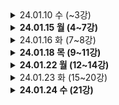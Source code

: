 <details>
  <summary>24.01.10 수 (~3강)</summary>
  <!-- 내용 -->
  **기존 자바 소스 살펴보기 및 코틀린 사용을 위한 세팅**

도서관리 애플리케이션 리팩토링 목표

1. Java로 작성된 도서관리 애플리케이션 이해
2. 테스트 코드의 필요성 이해, Junit5로 Spring Boot의 테스트 코드 작성
3. Kotlin으로 테스트를 작성하며 Kotlin 코드 작성에 익숙해진다.

코틀린을 사용하기 위해서는 plugin이 필요하다.

build.gradle을 열어 plugins 에 추가해야 한다.

```java
id 'org.jetbrains.kotlin.jvm' version '1.6.21'
```

또한 dependency도 추가해야 한다.

dependencies 부분에

```java
implementation 'org.jetbrains.kotlin:kotlin-stdlib-jdk8'
```

그리고 코틀린으로 컴파일 해야 하기 때문에

```java
compileKotlin {
    kotlinOptions {
        jvmTarget = "11"
    }
}

compileTestKotlin {
    kotlinOptions {
        jvmTarget = "11"
    }
}
```

JDK 버전에 맞춰 11로 세팅해준다.

위와 같이 build.gradle을 수정하고 refresh를 해준 뒤,

실제 코틀린 코드를 작성하기 위해 코틀린을 위한 패키지를 만들어준다.

src-main 경로에 java 패키지 아래 kotlin 디렉토리를 생성해준다.

마찬가지로 src-test 경로에도 kotlin 디렉토리를 생성해준다.

이후 자바의 패키지 구조와 동일하게 kotlin 디렉토리 안에도 패키지를 만들어준다.
</details>

<details>
  <summary><b>24.01.15 월 (4~7강)</b></summary>
  <!-- 내용 -->
  - **사칙연산 계산기에 대해 테스트 코드 작성 (수동 테스트)**
    
    ```java
    package com.group.libraryapp.calculator
    
    // 계산기 요구사항
    // 1. 계산기는 정수만을 취급한다.
    // 2. 계산기가 생성될 때 숫자를 1개 받는다.
    // 3. 최초 숫자가 기록된 이후에는 연산자 함수를 통해
    // 숫자를 받아 지속적으로 계산한다.
    class Calculator(
        var number: Int
    ) {
    
        fun add(operand: Int) {
            this.number += operand
        }
    
        fun minus(operand: Int) {
            this.number -= operand
        }
    
        fun multiply(operand: Int) {
            this.number *= operand
        }
    
        fun divide(operand: Int) {
            if (operand == 0) {
                throw IllegalArgumentException("0으로 나눌 수 없습니다")
            }
            this.number /= operand
        }
    
    }
    ```
    
    ```java
    package com.group.libraryapp.calculator
    
    fun main() {
        val calculatorTest = CalculatorTest()
    //    calculatorTest.addTest()
        calculatorTest.addTest2()
        calculatorTest.minusTest()
        calculatorTest.multiplyTest()
        calculatorTest.divideTest()
        calculatorTest.divideExceptionTest()
    }
    
    class CalculatorTest {
    
        //data class Calculator ; Calculator를 data class로 만들었을 때 add() 테스트 코드
        fun addTest() {
            // given : 테스트 대상을 만들어 준비하는 과정
            val calculator = Calculator(5)
    
            // when : 실제 우리가 테스트 하고 싶은 기능을 호출하는 과정
            calculator.add(3)
    
            // then : 호출 이후 의도한대로 결과가 나왔는지 확인하는 과정
            val expectedCalculator = Calculator(8)
            if (calculator != expectedCalculator) {
                throw IllegalStateException()
            }
        }
    
        // Calculator의 number를 private이 아닌 public(기본) 으로 만들었을 때 add() 테스트 코드
        fun addTest2() {
            // given
            val calculator = Calculator(5)
    
            // when
            calculator.add(3)
    
            // number가 private이 아니라 public 이면 setter가 열려서 거부감이 들 수 있다.
            // -> Calculator 안에서 public 커스텀 getter를 만들어 활용하면 된다.
            // ex.
    //        class Calculator(
    //                private var _number: Int
    //        ) {
    //
    //            // getter만 열어주기 위해 다음과 같은 방법 사용
    //            val number: Int
    //                get() = this._number
            // but 추가적인 코드가 필요하다는 비용이 발생하기 때문에
            // setter 를 그냥 열어두고 사용하지 않음으로 약속하는 것으로 한다.
    
            // then
            if (calculator.number != 8) {
                throw IllegalStateException()
            }
        }
    
        fun minusTest() {
            // given
            val calculator = Calculator(5)
    
            // when
            calculator.minus(3)
    
            // then
            if (calculator.number != 2) {
                throw IllegalStateException()
            }
        }
    
        fun multiplyTest() {
            // given
            val calculator = Calculator(5)
    
            // when
            calculator.multiply(3)
    
            // then
            if (calculator.number != 15) {
                throw IllegalStateException()
            }
        }
    
        fun divideTest() {
            // given
            val calculator = Calculator(5)
    
            // when
            calculator.divide(2)
    
            // then
            if (calculator.number != 2) {
                throw IllegalStateException()
            }
        }
    
        // divide 함수에서는 0이 들어가면 exception을 발생하게 해놨으므로 이 부분도 테스트 한다.
        fun divideExceptionTest() {
            // given
            val calculator = Calculator(5)
    
            // when
            try {
                calculator.divide(0)
            } catch (e: IllegalArgumentException) {
                if (e.message != "0으로 나눌 수 없습니다") {
                    throw IllegalStateException("기대하는 예외 메시지가 아닙니다.")
                }
                return // 테스트 성공!
            } catch (e: Exception) {
                throw IllegalStateException()
            }
    
            throw IllegalStateException("기대하는 예외가 발생하지 않았습니다.")
        }
    
        // 위처럼 수동으로 만든 테스트 코드의 단점 -> JUnit5 프레임워크 사용하는 게 좋다
        // 1. 테스트 클래와 메소드가 생길 때마다 메인 메소드에 수동으로 코드를
        // 작성해주어야 하고, 메인 메소드가 아주 커진다.
        // 테스트 메소드를 개별적으로 실행하기도 어렵다.
    
        // 2. 테스트가 실패한 경우 무엇을 기대하였고, 어떤 잘못된 값이 들어와
        // 실패했는지 알려주지 않는다.
        // 예외를 던지거나, try catch 를 사용해야 하는 등 직접 구현해야할 부분이 많아 불편하다.
    
        // 3. 테스트 메소드별로 공통적으로 처리해야 하는 기능이 있다면,
        // 메소드마다 중복이 생긴다.
    }
    ```
    
- **Junit5 사용법과 테스트 코드 리팩토링**
    - Junit5 에서 사용되는 5가지 어노테이션
        
        **@Test** : 테스트 메소드를 지정한다. 테스트 메소드를 실행하는 과정에서 오류가 없으면 성공이다.
        
        **@BeforeEach** : 각 테스트 메소드가 수행되기 전에 실행되는 메소드를 지정한다.
        
        **@AfterEach** : 각 테스트가 수행된 후에 실행되는 메소드를 지정한다.
        
        **@BeforeAll** : 모든 테스트를 수행하기 전에 최초 1회 수행되는 메소드를 지정한다.
        
        **@AfterAll** : 모든 테스트를 수행한 후 최후 1회 수행되는 메소드를 지정한다.
        
    - Junit5에서 자주 사용되는 단언문 몇 가지
        
        ```kotlin
        val isNew = true
        assertThat(isNew).isTrue
        assertThat(isNew).isFalse
        // true/ false 확인
        
        val people = listOf(Person("A"), Person("B"))
        assertThat(people).hasSize(2)
        // size 확인
        
        val people = listOf(Person("A"), Person("B"))
        assertThat(people).extracting("name").containsExactlyInAnyOrder("A", "B")
        // 주어진 컬렉션 안의 item 들에서
        // name 이라는 프로퍼티를 추출한 후
        // 그 값이 A와 B인지 검증
        
        val people = listOf(Person("A"), Person("B"))
        assertThat(people).extracting("name").containsExactly("A", "B")
        // 주어진 컬렉션 안의 item 들에서
        // name 이라는 프로퍼티 추출한 후
        // 그 값이 A와 B인지 검증 (순서까지 확인)
        
        assertThrows<IllegalArgumentException> {
        	function1()
        }
        // function1 함수를 실행했을 때
        // IllegalArgumentException이 나오는지 검증
        
        val message = assertThrows<IllegalArgumentException> {
        	function1()
        }.message
        assertThat(message).isEqualTo("잘못된 값이 들어왔습니다")
        // message를 가져와 예외 메시지를 확인할 수 있다.
        ```
        
    - Junit5로 리팩토링
        
        ```kotlin
        package com.group.libraryapp.calculator
        
        import org.assertj.core.api.AssertionsForInterfaceTypes.assertThat
        import org.junit.jupiter.api.Test
        import org.junit.jupiter.api.assertThrows
        
        class JunitCalculatorTest {
        
            @Test
            fun addTest() {
                // given
                val calculator = Calculator(5)
        
                // when
                calculator.add(3)
        
                // then
                assertThat(calculator.number).isEqualTo(8)
                // 만약 기대값을 다르게 한다면 fail 이 나며 아래와 같이 나온다
        //        expected: 7
        //        but was: 8
            }
        
            @Test
            fun minusTest() {
                // given
                val calculator = Calculator(5)
        
                // when
                calculator.minus(3)
        
                // then
                assertThat(calculator.number).isEqualTo(2)
            }
        
            @Test
            fun multiplyTest() {
                // given
                val calculator = Calculator(5)
        
                // when
                calculator.multiply(3)
        
                // then
                assertThat(calculator.number).isEqualTo(15)
            }
        
            @Test
            fun divideTest() {
                // given
                val calculator = Calculator(5)
        
                // when
                calculator.divide(2)
        
                // then
                assertThat(calculator.number).isEqualTo(2)
            }
        
            @Test
            fun divideExceptionTest() {
                // given
                val calculator = Calculator(5)
        
                // when & then
                val message = assertThrows<IllegalArgumentException> {
                    calculator.divide(0)
                }.message
        
                assertThat(message).isEqualTo("0으로 나눌 수 없습니다")
            }
        
        		@Test
            fun divideExceptionTest2() {
                // given
                val calculator = Calculator(5)
        
                // when & then
                assertThrows<IllegalArgumentException> {
                    calculator.divide(0)
                }.apply {
                    assertThat(message).isEqualTo("0으로 나눌 수 없습니다")
                }
            }
        }
        ```
</details>

<details>
  <summary>24.01.16 화 (7~8강)</summary>
  <!-- 내용 -->
  - **Junit5로 Spring Boot 테스트 하기**
    
    어떤 계층을 어떻게 테스트 해야 할까?
    
    - Spring Boot의 Layered Architecture
        
        Controller : 스프링 컨텍스트에 의해 관리되는 Bean
        
        Service : 스프링 컨텍스트에 의해 관리되는 Bean
        
        Repository : 스프링 컨텍스트에 의해 관리되는 Bean
        
        Domain : 순수한 Java 객체(POJO)
        
    - Spring Boot 각 계층을 테스트 하는 방법
        
        Domain 계층 : 클래스를 테스트하는 것과 동일
        
        Service, Repository 계층 : 스프링 빈을 사용하는 테스트 방법 사용 (@SpringBootTest), 데이터 위주 검증
        
        Controller 계층 : 스프링 빈을 사용하는 테스트 방법 사용(@SpringBootTest), 응답받은 JSON을 비롯한 HTTP 위주의 검증
        
    - 어떤 계층을 테스트 해야 할까?
        
        당연히 best는 모든 계층에 대해 많은 case를 검증하는 것 but 현실적으로 유지 보수와 코딩 시간을 고려해 보통 Service 계층을 테스트 한다.(A를 보냈을 때 B가 잘 나오는지, 원하는 로직을 잘 수행 하는지 검증할 수 있기 때문)
        
    - 예시
        
        ```kotlin
        package com.group.libraryapp.service.user
        
        import com.group.libraryapp.domain.user.User
        import com.group.libraryapp.domain.user.UserRepository
        import com.group.libraryapp.dto.user.request.UserCreateRequest
        import com.group.libraryapp.dto.user.request.UserUpdateRequest
        import org.assertj.core.api.AssertionsForInterfaceTypes.assertThat
        import org.junit.jupiter.api.AfterEach
        import org.junit.jupiter.api.DisplayName
        import org.junit.jupiter.api.Test
        import org.springframework.beans.factory.annotation.Autowired
        import org.springframework.boot.test.context.SpringBootTest
        
        @SpringBootTest
        class UserServiceTest @Autowired constructor( // 생성자에 @Autowired 를 공통으로 붙인다
        //        @Autowired
                private val userRepository: UserRepository,
        //        @Autowired
                private val userService: UserService,
        ) {
        
            @AfterEach
            fun clean() {
                userRepository.deleteAll()
            }
        
            @Test
            @DisplayName("유저 저장이 정상 동작한다")
            fun saveUserTest() {
                // given
                val request = UserCreateRequest("김현준", null)
        
                // when
                userService.saveUser(request)
                // 하나를 저장하고
        
                // then
                val results = userRepository.findAll()
        
                assertThat(results).hasSize(1)
                // 생성된 유저가 진짜 1개인지 검증
        
                assertThat(results[0].name).isEqualTo("김현준")
                assertThat(results[0].age).isNull()
                // 생성된 유저의 정보가 저장하려는 값과 일치하는지 검증
                // -> results[0].age must not be null : NPE 발생
                // -> java 코드로 Integer로 돼있지만 코틀린에서는 null 허용인지 모르기 때문에
                // null이 안들어갈 것이라고 가정하고 가져옴 (플랫폼 타입)
                // => age getter에 @Nullable(jetbrains) 붙여주면 된다
            }
        
            @Test
            @DisplayName("유저 조회가 정상 동작한다")
            fun getUsersTest() {
                // given
                userRepository.saveAll(listOf(
                    User("A", 20),
                    User("B", null),
                ))
        
                // when
                val results = userService.getUsers()
        
                // then
                assertThat(results).hasSize(2) // 각각의 테스트를 할 때는 테스트가 성공하지만, 전체 테스트일 때는 실패(Expected size: 2 but was: 3 in:)한다.
                // -> 두 테스트가 Spring Context를 공유하기 때문에
                // => 테스트가 끝나면 공유 자원인 DB를 깨끗하게 해줘야 한다 : @AfterEach를 활용
                assertThat(results).extracting("name").containsExactlyInAnyOrder("A", "B")
                assertThat(results).extracting("age").containsExactlyInAnyOrder(20, null)
            }
        
            @Test
            @DisplayName("유저 이름 수정이 정상 동작한다")
            fun updateUserNameTest() {
                // given
                val savedUSer = userRepository.save(User("A", null))
                val request = UserUpdateRequest(savedUSer.id, "B")
        
                // when
                userService.updateUserName(request)
        
                // then
                val result = userRepository.findAll()[0]
                assertThat(result.name).isEqualTo("B")
            }
        
            @Test
            @DisplayName("유저 삭제가 정상 동작한다")
            fun deleteUserTest() {
                // given
                userRepository.save(User("A", null))
        
                // when
                userService.deleteUser("A")
        
                // then
                assertThat(userRepository.findAll()).isEmpty()
            }
        }
        ```
</details>

<details>
  <summary><b>24.01.18 목 (9~11강)</b></summary>
  <!-- 내용 -->
  **BookServiceTest 만들기**

```kotlin
package com.group.libraryapp.service.book

import com.group.libraryapp.domain.book.Book
import com.group.libraryapp.domain.book.BookRepository
import com.group.libraryapp.domain.user.User
import com.group.libraryapp.domain.user.UserRepository
import com.group.libraryapp.domain.user.loanhistory.UserLoanHistory
import com.group.libraryapp.domain.user.loanhistory.UserLoanHistoryRepository
import com.group.libraryapp.dto.book.request.BookLoanRequest
import com.group.libraryapp.dto.book.request.BookRequest
import com.group.libraryapp.dto.book.request.BookReturnRequest
import org.assertj.core.api.AssertionsForInterfaceTypes.assertThat
import org.junit.jupiter.api.AfterEach
import org.junit.jupiter.api.DisplayName
import org.junit.jupiter.api.Test
import org.junit.jupiter.api.assertThrows
import org.springframework.beans.factory.annotation.Autowired
import org.springframework.boot.test.context.SpringBootTest

@SpringBootTest
class BookServiceTest @Autowired constructor(

        private val bookService: BookService,
        private val bookRepository: BookRepository,
        private val userRepository: UserRepository,
        private val userLoanHistoryRepository: UserLoanHistoryRepository,
){

    @AfterEach
    fun clean() {
        bookRepository.deleteAll()
        userRepository.deleteAll()
    }

    @Test
    @DisplayName(value = "책 등록이 정상 동작한다")
    fun saveBookTest() {
        // given
        val request = BookRequest("이상한 나라의 앨리스")

        // when
        bookService.saveBook(request)

        // then
        val books = bookRepository.findAll()
        assertThat(books).hasSize(1)
        assertThat(books[0].name).isEqualTo("이상한 나라의 앨리스")
    }

    @Test
    @DisplayName(value = "책 대출이 정상 동작한다")
    fun loanBookTest() {
        // given
        bookRepository.save(Book("이상한 나라의 앨리스"))
        val savedUser = userRepository.save(User("김현준", null))
        val request = BookLoanRequest("김현준", "이상한 나라의 앨리스")

        // when
        bookService.loanBook(request)

        // then
        val results = userLoanHistoryRepository.findAll()
        assertThat(results).hasSize(1)
        assertThat(results[0].bookName).isEqualTo("이상한 나라의 앨리스")
        assertThat(results[0].user.id).isEqualTo(savedUser.id)
        assertThat(results[0].isReturn).isFalse()
    }

    @Test
    @DisplayName(value = "책이 진작 대출되어 있다면, 신규 대출이 실패한다")
    fun loanBookFailTest() {
        // given
        bookRepository.save(Book("이상한 나라의 앨리스"))
        val savedUser = userRepository.save(User("김현준", null))
        userLoanHistoryRepository.save(UserLoanHistory(savedUser, "이상한 나라의 앨리스", false))
        val request = BookLoanRequest("김현준", "이상한 나라의 앨리스")

        // when & then
        val message = assertThrows<IllegalArgumentException> {
            bookService.loanBook(request)
        }.message
        assertThat(message).isEqualTo("진작 대출되어 있는 책입니다")
    }

    @Test
    @DisplayName("책 반납이 정상 동작한다")
    fun returnBookTest() {
        // given
        bookRepository.save(Book("이상한 나라의 앨리스"))
        val savedUser = userRepository.save(User("김현준", null))
        userLoanHistoryRepository.save(UserLoanHistory(savedUser, "이상한 나라의 앨리스", false))
        val request = BookReturnRequest("김현준", "이상한 나라의 앨리스")

        // when
        bookService.returnBook(request)

        // then
        val results = us  erLoanHistoryRepository.findAll()
        assertThat(results).hasSize(1)
        assertTha  t(results[0].isReturn).isTrue()
    }

}
```
</details>

<details>
  <summary><b>24.01.22 월 (12~14강)</b></summary>
  <!-- 내용 -->
  - **도메인 계층을 Kotlin으로 변경하기 (12, 13강)**
    
    ```kotlin
    @Entity
    class User(
            var name: String,
    
            val age: Int?, // age는 null 허용해서 '?' 붙였다
    
            @OneToMany(mappedBy = "user", cascade = [CascadeType.ALL], orphanRemoval = true)
            // cascade 설정시 java와 다르게 대괄호로 감싸야 한다. : [CascadeType.ALL]
            val userLoanHistories: MutableList<UserLoanHistory> = mutableListOf(),
    
            @Id
            @GeneratedValue(strategy = GenerationType.IDENTITY)
            val id: Long? = null,
    ) {
    
        init {
            if(name.isBlank()) {
                throw IllegalArgumentException("이름은 비어 있을 수 없습니다")
            }
        }
    
        fun updateName(name: String) {
            this.name = name
        }
    
        fun loanBook(book: Book) {
            this.userLoanHistories.add(UserLoanHistory(this, book.name, false))
        }
    
        fun returnBook(bookName: String) {
            this.userLoanHistories.first() { history -> history.bookName == bookName }
    				.doReturn()
            // first : 조건에 만족하는 첫번째 요소 찾아옴
        }
    }
    ```
    
- **Kotlin과 JPA를 함께 사용할 때 주의점**
    1. **setter**
    
    ```kotlin
    @Entity
    class User(
    	var name: String,
    	
    	val age: Int?,
    )
    ```
    
    ```kotlin
    fun updateName(name: String) {
    	this.name = name
    }
    ```
    
    setter 대신 좋은 이름의 함수를 사용하는 것이 훨씬 clean하다.
    
    var 프로퍼티가 퍼블릭으로 열려있기 때문에 setter를 쓸 수도 있지만 setter 대신에 좋은 이름의 함수를 사용하는 것이 훨씬 좋기 때문에 위처럼 사용
    
    but, name에 대한 setter는 public 이기 때문에 updateName 메서드를 사용하는 대신 setter를 사용할수도 있다.
    
    근데 Java 코드에서는 애초에 setter를 안 만들어주는 것을 지향하기 때문에 코드 상 setter를 열린 상태로 두는 것이 불편할 수 있다.
    
    public getter는 꼭 필요하기 때문에 setter만 private하게 만드는 것이 최선이다!
    
    → setter를 private 하게 만드는 방법 2 가지
    
    1. backing property(관례상 ‘_’를 붙인 프로퍼티)를 이용하기
    
    ```kotlin
    class User(
    	private var _name: String
    ) {
    	
    	val name: String
    		get() = this._name
    }
    ```
    
    1. custom setter 이용하기
    
    ```kotlin
    class User(
    	name: String
    ) {
    	
    	var name = name
    		private set
    }
    ```
    
    하지만 위 두 방법 모두 클래스에 필드(프로퍼티)가 많아질수록 번거롭다는 단점이 있다.
    
    > 지식공유자님 개인적으로는 setter를 public으로 열어 두지만, 사용하지 않는 방법을 선호
    자바 개발자라면 보통 setter 사용 지양
    어떻게 보면 Trade-Off의 영역, 팀 컨벤션을 잘 맞춘 다면 setter를 열어줘도 된다.
    > 
    
    1. **생성자 안의 프로퍼티. 클래스 body 안의 프로퍼티**
    
    ```kotlin
    @Entity
    class User(
    	var name: String,
    	
    	val age: Int?,
    
    	@OneToMany(mappedBy = "user", cascade = [CascadeType.ALL],
    		orphanRemoval = true)
    	val userLoanHistories: MutableList<UserLoanHistory> = mutableListOf(),
    
    	@Id
    	@GeneratedValue(strategy = GenerationType.IDENTITY)
    	val id: Long? = null,
    )
    ```
    
    꼭 primary constructor 안에 모든 프로퍼티를 넣어야 할까?
    
    ```kotlin
    @Entity
    class User(
    	var name: String,
    	
    	val age: Int?,
    ) {
    
    	@OneToMany(mappedBy = "user", cascade = [CascadeType.ALL],
    		orphanRemoval = true)
    	val userLoanHistories: MutableList<UserLoanHistory> = mutableListOf()
    
    	@Id
    	@GeneratedValue(strategy = GenerationType.IDENTITY)
    	val id: Long? = null,
    ```
    
    위 처럼 만들면 생성자는 name, age만 갖게 되고 실제 body 안에 userLoanHistories와 id 가 들어가게 할 수 있다. 단지 User를 만드는 과정에서 userLoanHistories를 바로 넣어줄 수 없게 된다. 위 예시코드를 포함하고 있는 프로젝트에서는 비즈니스 로직상 유저가 따로 생기고 생겨있는 유저에 대해서 대출현황(userLoanHistories)을 넣어주는 코드가 별도로 존재하기 때문에 body에 넣어도 무방하다.
    
    > 1. 모든 프로퍼티를 생성자에 넣는다.
    2. 프로퍼티를 생성자 혹은 클래스 body 안에 구분해서 넣을 때 명확한 기준이 있다.
    ?그냥 1번 방법을 사용하면 크게 생각하지 않아도 될 것 같다.
    > 
    
    1. **JPA와 data class**
        
        data class는 equals, hashCode, toString 등의 함수들을 자동으로 만들어주는 역할
        
        근데 Entity는 data class를 피하는 것이 좋다. 왜냐하면 equals, hashCode, toString 모두 JPA Entity와는 100% 어울리지 않는 메소드라서
        
        ex. User와 UserLoanHistory의 관계가 1:N 일 때
        
        User의 equals 가 호출된다면, User의 equals가 UserLoanHistory의 equals를 부르게 되고 UserLoanHistory도 User가 있으므로 user의 equals 를 부르게 되어 서로 호출하다가 stackOverFlow가 터질 수 있고, 
        
    
    <aside>
    💡 **TIP**
    Entity가 생성되는 로직을 추적하고 싶다면, constructor 지시어를 명시적으로 작성하자!
    
    </aside>
    
- **Kotlin과 JPA를 함께 사용할 때 추가적으로 고려해야 할 내용 (@ManyToOne Lazy Fetching 적용 방법)**
    
    build.gradle에 아래와 같은 스크립트를 추가해주시면 됩니다!!
    
    ```java
    plugins {
      id "org.jetbrains.kotlin.plugin.allopen" version "1.6.21"
    }
    
    // plugins, dependencies와 같은 Level (즉 build.gradle 최상단)
    allOpen {
      annotation("javax.persistence.Entity")
      annotation("javax.persistence.MappedSuperclass")
      annotation("javax.persistence.Embeddable")
    }
    ```
    
    그 이유는 다음과 같습니다!
    
    아시다시피, Kotlin은 기본적으로 Class도 final, 함수도 final입니다!! (즉, 상속과 오버라이드를 막아두었습니다!)
    
    하지만 JPA를 사용할 때 Proxy Lazy Fetching을 완전히 이용하려면  클래스가 상속 가능해야 합니다!! 제가 확인해본 바로는 @OneToMany에 있어서는 Lazy Fetching이 동작하지만 @ManyToOne에 대해서는 Lazy Fetching 옵션을 명시적으로 주더라도 동작하지 않았습니다.
    
    그래서 all-open 기능을 통해 @Entity 클래스들은 Decompile을 했을 때도 class가 열려 있게끔 처리해주어야 하고, 위의 스크립트가 바로 그런 역할을 수행하게 됩니다.
</details>

<details>
  <summary>24.01.23 화 (15~20강)</summary>
  <!-- 내용 -->
  리포지토리, 서비스, DTO, 컨트롤러를 코틀린으로 리팩토링

```kotlin
interface UserRepository : JpaRepository<User, Long> {

    fun findByName(name: String): User? // java 에서 Optional<User>
}
```

```kotlin
@Transactional
fun saveUser(request: UserCreateRequest) {
    val newUser = User(request.name, request.age)
    // User 생성자에 디폴트 파라미터가 들어가있기 때문에 Java에서 처럼 null 등으로 값을 넣어줄 필요가 없다.
    userRepository.save(newUser)
}
```

```kotlin
package com.group.libraryapp.dto.user.response

import com.group.libraryapp.domain.user.User

data class UserResponse( // dto는 웬만하면 data class 로 만드는 게 유용하다
        // 주생성자에서는 user를 바로 받지 않고 각각의 프로퍼티를 파라미터로 받게끔
        val id: Long,
        val name: String,
        val age: Int?
) {

    companion object { // 동행 객체
        // 정적 팩토리 메서드
        fun of(user: User): UserResponse {
            return UserResponse(
                    id = user.id!!, // 이 response에는 id: Long 이기 때문에 null 아님 단언
                    name = user.name,
                    age = user.age
            )
        }
    }

// 아래 방법 보다는 위 정적 팩토리 메서드가 좋은 방법
// 부생성자에서 user를 바로 받게 만듦
//    constructor(user: User): this( // this를 통해 주생성자를 부름
//        id = user.id!!, // 이 response에는 id: Long 이기 때문에 null 아님 단언
//        name = user.name,
//        age = user.age
//    )

//    init {
//        id = user.id!!
//        name = user.name
//        age = user.age
//    }
}
```

```kotlin
@GetMapping("/user")
fun getUsers(): List<UserResponse> = userService.getUsers() // 이런 형태도 사용 가능; 이 형태가 더 좋다라는 것은 아님

@DeleteMapping("/user")
fun deleteUser(@RequestParam name: String) { // 만약 name이 nullable 하려면(required = false) 'String?' 을 쓰면 스프링이 인식한다
    userService.deleteUser(name)
}
```

코틀린에서 할 수 있는 리팩토링 예시(util 파일 활용)

```kotlin
@Transactional
fun updateUserName(request: UserUpdateRequest) {
    val user = userRepository.findByIdOrThrow(request.id) ?: fail() // findByIdOrThrow : CrudRepository 의 확장 함수를 만듦 <- findByIdOrNull(id) : springframework 에서 코틀린을 위해 제공해주는 메서드
    user.updateName(request.name)
}
```

```kotlin
package com.group.libraryapp.util

import org.springframework.data.repository.CrudRepository
import org.springframework.data.repository.findByIdOrNull

// exception 공통 처리 부분(throw IllegalArgumentException())을 메서드로 리팩토링
fun fail(): Nothing {
    throw IllegalArgumentException()
}

fun <T, ID> CrudRepository<T, ID>.findByIdOrThrow(id: ID): T {
    return this.findByIdOrNull(id) ?: fail()
}
// CrudRepository 의 확장 함수를 커스텀
// null 로 찾아왔을 때 exception 을 발생 시키는 메서드
```

```kotlin
implementation 'com.fasterxml.jackson.module.jakson-module-kotlin:2.13.3'
// 코틀린에서도 자바에서처럼 json을 객체로 mapping 할 수 있게 해주는 의존성 (없으면 parsing 에러)
```
</details>

<details>
  <summary><b>24.01.24 수 (21강)</b></summary>
  <!-- 내용 -->
  추가 요구 사항 : 책의 분야 추가하기

```java
package com.group.libraryapp.domain.book

import javax.persistence.Entity
import javax.persistence.GeneratedValue
import javax.persistence.GenerationType
import javax.persistence.Id

@Entity
class Book(
    val name: String,

    val type: String,

    @Id
    @GeneratedValue(strategy = GenerationType.IDENTITY)
    val id: Long? = null,
) {

    init {
        if (name.isBlank()) {
            throw IllegalArgumentException("이름은 비어 있을 수 없습니다.")
        }
    }

    companion object {

        // Object Model 패턴
        // 테스트를 위한 함수; 생성자를 직접 이용하지 않는게 좋다(테스트 코드 상에서 일일이 수정이 없어 편하다)
        fun fixture(
                name: String = "책 이름", // default 파라미터를 넣어 값을 안받아도 Book 객체를 생성할 수 있게
                type: String = "COMPUTER",
                id: Long? = null,
        ): Book {
            return Book(
                    name = name,
                    type = type,
                    id = id,
            )
        }
    }

}

////////////////////////////////
// test 클래스
Book.fixture("이상한 나라의 앨리스")
```
</details>
